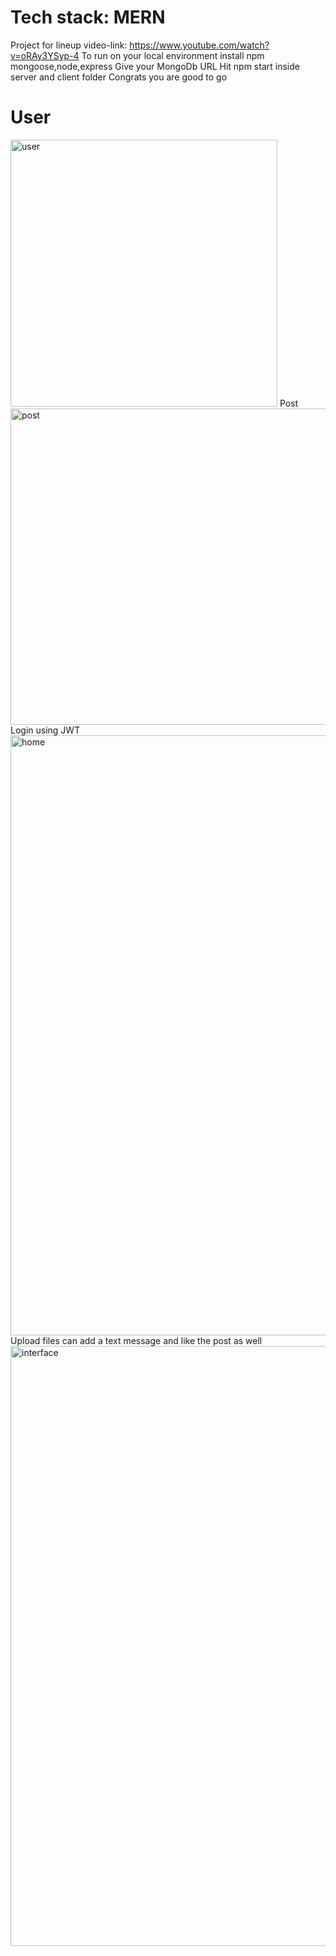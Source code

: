 # Tech stack: MERN 
Project for lineup video-link: https://www.youtube.com/watch?v=oRAy3YSyp-4
To run on your local environment
install npm mongoose,node,express
Give your MongoDb URL
Hit npm start inside server and client folder
Congrats you are good to go
# User
<img width="427" alt="user" src="https://user-images.githubusercontent.com/91942072/216684105-2c39e15e-37ee-44a4-9bad-7defc1d1180e.PNG">
Post
<img width="506" alt="post" src="https://user-images.githubusercontent.com/91942072/216684125-59149279-fcba-4164-8ce1-9c1db67dd315.PNG">
Login using JWT 
<img width="960" alt="home" src="https://user-images.githubusercontent.com/91942072/216684150-13426dc4-11f0-4bf5-bb23-659e2b09b5ee.PNG">
Upload files can add a text message and like the post as well
<img width="960" alt="interface" src="https://user-images.githubusercontent.com/91942072/216684159-66ecf866-9cab-47a4-8c4d-28638e585b01.PNG">
